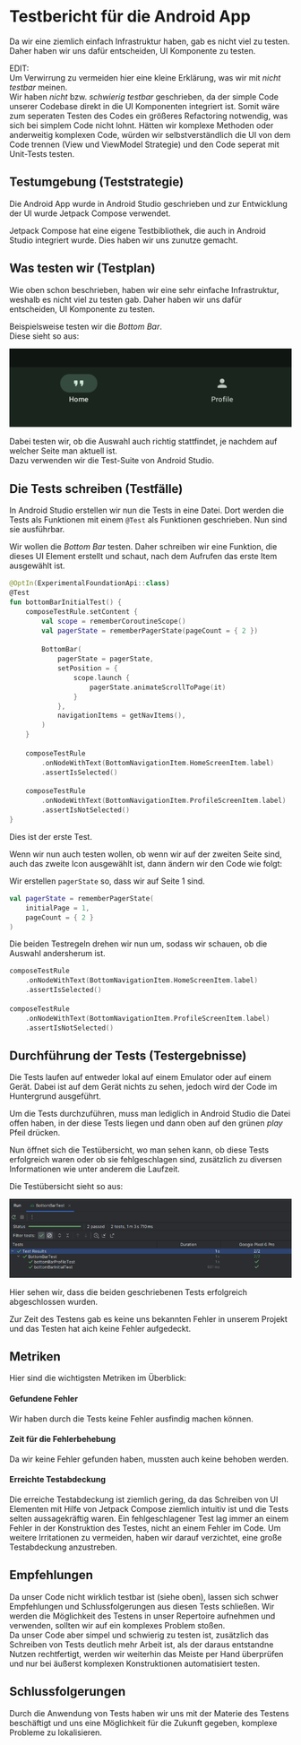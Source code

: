 # Testbericht für die Android App

Da wir eine ziemlich einfach Infrastruktur haben, gab es nicht viel zu testen. Daher haben wir uns dafür entscheiden, UI Komponente zu testen.

EDIT:  
Um Verwirrung zu vermeiden hier eine kleine Erklärung, was wir mit *nicht testbar* meinen.  
Wir haben *nicht* bzw. *schwierig testbar* geschrieben, da der simple Code unserer Codebase direkt in die UI Komponenten integriert ist. Somit wäre zum seperaten Testen des Codes ein größeres Refactoring notwendig, was sich bei simplem Code nicht lohnt. Hätten wir komplexe Methoden oder anderweitig komplexen Code, würden wir selbstverständlich die UI von dem Code trennen (View und ViewModel Strategie) und den Code seperat mit Unit-Tests testen.

## Testumgebung (Teststrategie)

Die Android App wurde in Android Studio geschrieben und zur Entwicklung der UI wurde Jetpack Compose verwendet.

Jetpack Compose hat eine eigene Testbibliothek, die auch in Android Studio integriert wurde. Dies haben wir uns zunutze gemacht.

## Was testen wir (Testplan)

Wie oben schon beschrieben, haben wir eine sehr einfache Infrastruktur, weshalb es nicht viel zu testen gab. Daher haben wir uns dafür entscheiden, UI Komponente zu testen.

Beispielsweise testen wir die *Bottom Bar*.  
Diese sieht so aus:

![Screenshot der Bottom Bar](./img/testReports/screenshot_bottombar.png)

Dabei testen wir, ob die Auswahl auch richtig stattfindet, je nachdem auf welcher Seite man aktuell ist.  
Dazu verwenden wir die Test-Suite von Android Studio.

## Die Tests schreiben (Testfälle)

In Android Studio erstellen wir nun die Tests in eine Datei. Dort werden die Tests als Funktionen mit einem `@Test` als Funktionen geschrieben.
Nun sind sie ausführbar.

Wir wollen die *Bottom Bar* testen. Daher schreiben wir eine Funktion, die dieses UI Element erstellt und schaut, nach dem Aufrufen das erste Item ausgewählt ist.

```kotlin
@OptIn(ExperimentalFoundationApi::class)
@Test
fun bottomBarInitialTest() {
	composeTestRule.setContent {
		val scope = rememberCoroutineScope()
		val pagerState = rememberPagerState(pageCount = { 2 })

		BottomBar(
			pagerState = pagerState,
			setPosition = {
				scope.launch {
					pagerState.animateScrollToPage(it)
				}
			},
			navigationItems = getNavItems(),
		)
	}

	composeTestRule
		.onNodeWithText(BottomNavigationItem.HomeScreenItem.label)
		.assertIsSelected()

	composeTestRule
		.onNodeWithText(BottomNavigationItem.ProfileScreenItem.label)
		.assertIsNotSelected()
}
```

Dies ist der erste Test.

Wenn wir nun auch testen wollen, ob wenn wir auf der zweiten Seite sind, auch das zweite Icon ausgewählt ist, dann ändern wir den Code wie folgt:

Wir erstellen `pagerState` so, dass wir auf Seite 1 sind.
```kotlin
val pagerState = rememberPagerState(
	initialPage = 1,
	pageCount = { 2 }
)
```

Die beiden Testregeln drehen wir nun um, sodass wir schauen, ob die Auswahl andersherum ist.
```kotlin
composeTestRule
	.onNodeWithText(BottomNavigationItem.HomeScreenItem.label)
	.assertIsSelected()

composeTestRule
	.onNodeWithText(BottomNavigationItem.ProfileScreenItem.label)
	.assertIsNotSelected()
```

## Durchführung der Tests (Testergebnisse)

Die Tests laufen auf entweder lokal auf einem Emulator oder auf einem Gerät. Dabei ist auf dem Gerät nichts zu sehen, jedoch wird der Code im Huntergrund ausgeführt.

Um die Tests durchzuführen, muss man lediglich in Android Studio die Datei offen haben, in der diese Tests liegen und dann oben auf den grünen *play* Pfeil drücken.

Nun öffnet sich die Testübersicht, wo man sehen kann, ob diese Tests erfolgreich waren oder ob sie fehlgeschlagen sind, zusätzlich zu diversen Informationen wie unter anderem die Laufzeit.

Die Testübersicht sieht so aus:

![Testübersicht](./img/testReports/tests_overview.png)

Hier sehen wir, dass die beiden geschriebenen Tests erfolgreich abgeschlossen wurden.

Zur Zeit des Testens gab es keine uns bekannten Fehler in unserem Projekt und das Testen hat aich keine Fehler aufgedeckt.

## Metriken

Hier sind die wichtigsten Metriken im Überblick:

#### Gefundene Fehler

Wir haben durch die Tests keine Fehler ausfindig machen können.

#### Zeit für die Fehlerbehebung

Da wir keine Fehler gefunden haben, mussten auch keine behoben werden.

#### Erreichte Testabdeckung

Die erreiche Testabdeckung ist ziemlich gering, da das Schreiben von UI Elementen mit Hilfe von Jetpack Compose ziemlich intuitiv ist und die Tests selten aussagekräftig waren. Ein fehlgeschlagener Test lag immer an einem Fehler in der Konstruktion des Testes, nicht an einem Fehler im Code. Um weitere Irritationen zu vermeiden, haben wir darauf verzichtet, eine große Testabdeckung anzustreben.

## Empfehlungen

Da unser Code nicht wirklich testbar ist (siehe oben), lassen sich schwer Empfehlungen und Schlussfolgerungen aus diesen Tests schließen. Wir werden die Möglichkeit des Testens in unser Repertoire aufnehmen und verwenden, sollten wir auf ein komplexes Problem stoßen.  
Da unser Code aber simpel und schwierig zu testen ist, zusätzlich das Schreiben von Tests deutlich mehr Arbeit ist, als der daraus entstandne Nutzen rechtfertigt, werden wir weiterhin das Meiste per Hand überprüfen und nur bei äußerst komplexen Konstruktionen automatisiert testen.

## Schlussfolgerungen

Durch die Anwendung von Tests haben wir uns mit der Materie des Testens beschäftigt und uns eine Möglichkeit für die Zukunft gegeben, komplexe Probleme zu lokalisieren.
